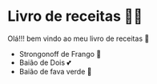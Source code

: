# Livro de receitas 🧑‍🍳
Olá!!! bem vindo ao meu livro de receitas 👋
-   Strongonoff de Frango 🐔
-   Baião de Dois 💕
-   Baião de fava verde 🥗
